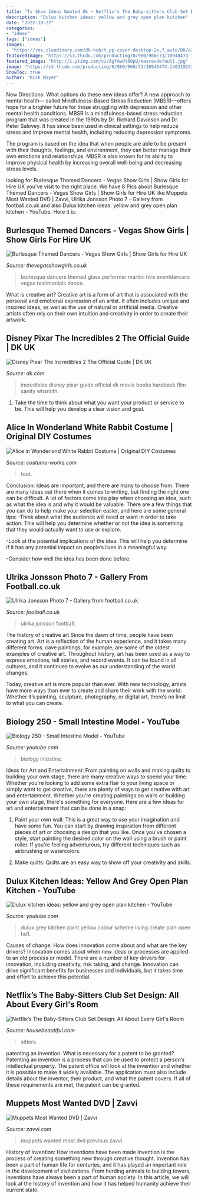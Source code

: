```yaml
---
title: "Tv Show Ideas Wanted Uk ~ Netflix’s The Baby-sitters Club Set Design: All About Every Girl&#039;s Room"
description: "Dulux kitchen ideas: yellow and grey open plan kitchen"
date: "2022-10-22"
categories:
- "ideas"
tags: ["ideas"]
images:
- "https://res.cloudinary.com/dk-hub/t_pp-cover-desktop-2x,f_auto/DK/a3e7878c1d8c4248b699536788e257fd/86aa4934f5534325a229ff07b50306d7.jpg"
featuredImage: "https://s3.thcdn.com/productimg/0/960/960/73/10940473-1403192536-716745.jpg"
featured_image: "http://i.ytimg.com/vi/AgfAwdt60pU/maxresdefault.jpg"
image: "https://s3.thcdn.com/productimg/0/960/960/73/10940473-1403192536-716745.jpg"
ShowToc: true
author: "Rick Mayer"
---
```



New Directions: What options do these new ideas offer?
A new approach to mental health— called Mindfulness-Based Stress Reduction (MBSR)—offers hope for a brighter future for those struggling with depression and other mental health conditions.
MBSR is a mindfulness-based stress reduction program that was created in the 1990s by Dr. Richard Davidson and Dr. Peter Salovey. It has since been used in clinical settings to help reduce stress and improve mental health, including reducing depression symptoms.

The program is based on the idea that when people are able to be present with their thoughts, feelings, and environment, they can better manage their own emotions and relationships. MBSR is also known for its ability to improve physical health by increasing overall well-being and decreasing stress levels.

	

		
looking for Burlesque Themed Dancers - Vegas Show Girls | Show Girls for Hire UK you've visit to the right place. We have 8 Pics about Burlesque Themed Dancers - Vegas Show Girls | Show Girls for Hire UK like Muppets Most Wanted DVD | Zavvi, Ulrika Jonsson Photo 7 - Gallery from football.co.uk and also Dulux kitchen ideas: yellow and grey open plan kitchen - YouTube. Here it is:
		
    
## Burlesque Themed Dancers - Vegas Show Girls | Show Girls For Hire UK

<img loading=lazy src="https://www.thevegasshowgirls.co.uk/wp-content/uploads/2013/11/Burlesque-Performer-09-1.jpg" onerror="this.onerror=null;this.src='https://tse4.mm.bing.net/th?id=OIP._C1kWDW8hVfv58NuB0dBJgHaE8&amp;pid=15.1';" alt="Burlesque Themed Dancers - Vegas Show Girls | Show Girls for Hire UK">

_Source: thevegasshowgirls.co.uk_

>burlesque dancers themed glass performer martini hire eventdancers vegas testimonials dance. 

	

What is creative art?
Creative art is a form of art that is associated with the personal and emotional expression of an artist. It often includes unique and inspired ideas, as well as the use of natural or artificial media. Creative artists often rely on their own intuition and creativity in order to create their artwork.

    
## Disney Pixar The Incredibles 2 The Official Guide | DK UK

<img loading=lazy src="https://res.cloudinary.com/dk-hub/t_pp-cover-desktop-2x,f_auto/DK/a3e7878c1d8c4248b699536788e257fd/86aa4934f5534325a229ff07b50306d7.jpg" onerror="this.onerror=null;this.src='https://tse2.mm.bing.net/th?id=OIP.5ISX6q50HuMOwCKc-skEHAHaLQ&amp;pid=15.1';" alt="Disney Pixar The Incredibles 2 The Official Guide | DK UK">

_Source: dk.com_

>incredibles disney pixar guide official dk movie books hardback film sanity whsmith. 

	

1. Take the time to think about what you want your product or service to be. This will help you develop a clear vision and goal.

    
## Alice In Wonderland White Rabbit Costume | Original DIY Costumes

<img loading=lazy src="https://photos.costume-works.com/full/white_rabbit3.jpg" onerror="this.onerror=null;this.src='https://tse3.mm.bing.net/th?id=OIP.Y9xrGgEnW9Eklpw3KiYffwHaJ3&amp;pid=15.1';" alt="Alice in Wonderland White Rabbit Costume | Original DIY Costumes">

_Source: costume-works.com_

>foot. 

	

Conclusion: Ideas are important, and there are many to choose from.
There are many ideas out there when it comes to writing, but finding the right one can be difficult. A lot of factors come into play when choosing an idea, such as what the idea is and why it would be valuable. There are a few things that you can do to help make your selection easier, and here are some general tips:
-Think about what the audience will need or want in order to take action. This will help you determine whether or not the idea is something that they would actually want to use or explore.

-Look at the potential implications of the idea. This will help you determine if it has any potential impact on people’s lives in a meaningful way.

-Consider how well the idea has been done before.

    
## Ulrika Jonsson Photo 7 - Gallery From Football.co.uk

<img loading=lazy src="https://www.football.co.uk/img/wags/ulrika_jonsson/ulrika_jonsson_7.jpg" onerror="this.onerror=null;this.src='https://tse3.mm.bing.net/th?id=OIP.kqOKLSBDw34_j2MlcUH7PAAAAA&amp;pid=15.1';" alt="Ulrika Jonsson Photo 7 - Gallery from football.co.uk">

_Source: football.co.uk_

>ulrika jonsson football. 

	

The history of creative art
Since the dawn of time, people have been creating art. Art is a reflection of the human experience, and it takes many different forms. cave paintings, for example, are some of the oldest examples of creative art.
Throughout history, art has been used as a way to express emotions, tell stories, and record events. It can be found in all cultures, and it continues to evolve as our understanding of the world changes.

 Today, creative art is more popular than ever. With new technology, artists have more ways than ever to create and share their work with the world. Whether it’s painting, sculpture, photography, or digital art, there’s no limit to what you can create.

    
## Biology 250 - Small Intestine Model - YouTube

<img loading=lazy src="http://i.ytimg.com/vi/AgfAwdt60pU/maxresdefault.jpg" onerror="this.onerror=null;this.src='https://tse2.mm.bing.net/th?id=OIP.DNGOF-9WNcXgAFN_p8tf6gHaEK&amp;pid=15.1';" alt="Biology 250 - Small Intestine Model - YouTube">

_Source: youtube.com_

>biology intestine. 

	

Ideas for Art and Entertainment: From painting on walls and making quilts to building your own stage, there are many creative ways to spend your time.
Whether you're looking to add some extra flair to your living space or simply want to get creative, there are plenty of ways to get creative with art and entertainment. Whether you're creating paintings on walls or building your own stage, there's something for everyone. Here are a few ideas for art and entertainment that can be done in a snap:
1. Paint your own wall: This is a great way to use your imagination and have some fun. You can start by drawing inspiration from different pieces of art or choosing a design that you like. Once you've chosen a style, start painting the desired color on the wall using a brush or paint roller. If you're feeling adventurous, try different techniques such as airbrushing or watercolors.

2. Make quilts: Quilts are an easy way to show off your creativity and skills.

    
## Dulux Kitchen Ideas: Yellow And Grey Open Plan Kitchen - YouTube

<img loading=lazy src="http://i.ytimg.com/vi/hd1-Ya4ZN18/maxresdefault.jpg" onerror="this.onerror=null;this.src='https://tse4.mm.bing.net/th?id=OIP.IbUhikHPzA3W1hRLD_r1QQHaEK&amp;pid=15.1';" alt="Dulux kitchen ideas: yellow and grey open plan kitchen - YouTube">

_Source: youtube.com_

>dulux grey kitchen paint yellow colour scheme living create plan open hd1. 

	

Causes of change: How does innovation come about and what are the key drivers?
Innovation comes about when new ideas or processes are applied to an old process or model. There are a number of key drivers for innovation, including creativity, risk taking, and change. Innovation can drive significant benefits for businesses and individuals, but it takes time and effort to achieve this potential.

    
## Netflix’s The Baby-Sitters Club Set Design: All About Every Girl&#039;s Room

<img loading=lazy src="https://hips.hearstapps.com/hmg-prod.s3.amazonaws.com/images/claudia-s-bedroom-1594158705.jpg?crop=0.9503397804495557xw:1xh;center,top&amp;resize=1200:*" onerror="this.onerror=null;this.src='https://tse1.mm.bing.net/th?id=OIP.klx6h9aU2fVa3pjRm6V1tAHaDt&amp;pid=15.1';" alt="Netflix’s The Baby-Sitters Club Set Design: All About Every Girl&#039;s Room">

_Source: housebeautiful.com_

>sitters. 

	

patenting an invention: What is necessary for a patent to be granted?
Patenting an invention is a process that can be used to protect a person’s intellectual property. The patent office will look at the invention and whether it is possible to make it widely available. The application must also include details about the inventor, their product, and what the patent covers. If all of these requirements are met, the patent can be granted.

    
## Muppets Most Wanted DVD | Zavvi

<img loading=lazy src="https://s3.thcdn.com/productimg/0/960/960/73/10940473-1403192536-716745.jpg" onerror="this.onerror=null;this.src='https://tse3.mm.bing.net/th?id=OIP.C2MIYGJt4YHsSexgHViYzAHaKg&amp;pid=15.1';" alt="Muppets Most Wanted DVD | Zavvi">

_Source: zavvi.com_

>muppets wanted most dvd previous zavvi. 

	

History of Invention: How inventions have been made
Invention is the process of creating something new through creative thought. Invention has been a part of human life for centuries, and it has played an important role in the development of civilizations. From herding animals to building towers, inventions have always been a part of human society. In this article, we will look at the history of invention and how it has helped humanity achieve their current state.

